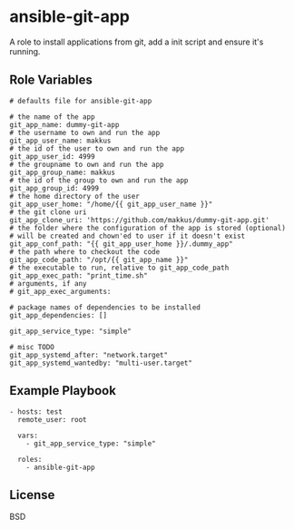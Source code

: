 ansible-git-app
=========

A role to install applications from git, add a init script and ensure it's running.

Role Variables
--------------

````---
# defaults file for ansible-git-app

# the name of the app
git_app_name: dummy-git-app
# the username to own and run the app
git_app_user_name: makkus
# the id of the user to own and run the app
git_app_user_id: 4999
# the groupname to own and run the app
git_app_group_name: makkus
# the id of the group to own and run the app
git_app_group_id: 4999
# the home directory of the user
git_app_user_home: "/home/{{ git_app_user_name }}"
# the git clone uri
git_app_clone_uri: 'https://github.com/makkus/dummy-git-app.git'
# the folder where the configuration of the app is stored (optional)
# will be created and chown'ed to user if it doesn't exist
git_app_conf_path: "{{ git_app_user_home }}/.dummy_app"
# the path where to checkout the code
git_app_code_path: "/opt/{{ git_app_name }}"
# the executable to run, relative to git_app_code_path
git_app_exec_path: "print_time.sh"
# arguments, if any
# git_app_exec_arguments:

# package names of dependencies to be installed
git_app_dependencies: []

git_app_service_type: "simple"

# misc TODO
git_app_systemd_after: "network.target"
git_app_systemd_wantedby: "multi-user.target"
````


Example Playbook
----------------

```---
- hosts: test
  remote_user: root

  vars:
    - git_app_service_type: "simple"

  roles:
    - ansible-git-app
```

License
-------

BSD
